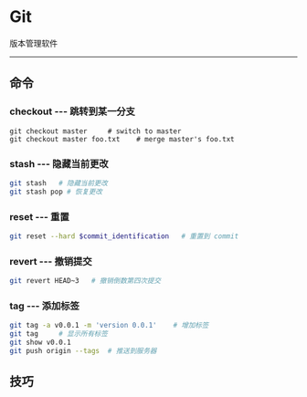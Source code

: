 # Git

版本管理软件

---

## 命令

### checkout --- 跳转到某一分支

```shell
git checkout master     # switch to master
git checkout master foo.txt    # merge master's foo.txt
```

### stash --- 隐藏当前更改

```sh
git stash   # 隐藏当前更改
git stash pop # 恢复更改
```

### reset --- 重置

```sh
git reset --hard $commit_identification   # 重置到 commit
```

### revert --- 撤销提交

```sh
git revert HEAD~3   # 撤销倒数第四次提交
```

### tag --- 添加标签

```sh
git tag -a v0.0.1 -m 'version 0.0.1'    # 增加标签
git tag     # 显示所有标签
git show v0.0.1
git push origin --tags  # 推送到服务器
```

## 技巧
